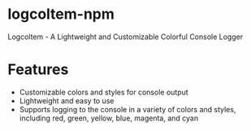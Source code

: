 # logcoltem-npm
Logcoltem - A Lightweight and Customizable Colorful Console Logger



# Features
* Customizable colors and styles for console output
* Lightweight and easy to use
* Supports logging to the console in a variety of colors and styles, including red, green, yellow, blue, magenta, and cyan
